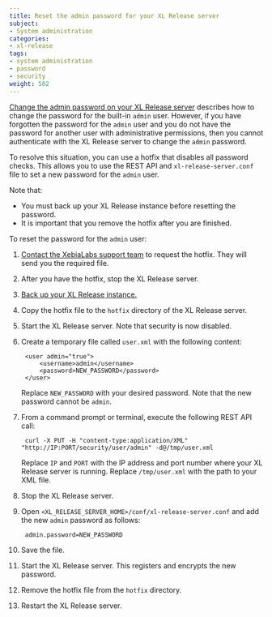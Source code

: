 ```yaml
---
title: Reset the admin password for your XL Release server
subject:
- System administration
categories:
- xl-release
tags:
- system administration
- password
- security
weight: 502
---
```


[Change the admin password on your XL Release server](/xl-release/how-to/change-the-admin-password.html) describes how to change the password for the built-in `admin` user. However, if you have forgotten the password for the `admin` user and you do not have the password for another user with administrative permissions, then you cannot authenticate with the XL Release server to change the `admin` password.

To resolve this situation, you can use a hotfix that disables all password checks. This allows you to use the REST API and `xl-release-server.conf` file to set a new password for the `admin` user.

Note that:

* You must back up your XL Release instance before resetting the password.
* It is important that you remove the hotfix after you are finished.

To reset the password for the `admin` user:

1. [Contact the XebiaLabs support team](https://support.xebialabs.com/hc/en-us/requests/new) to request the hotfix. They will send you the required file.
1. After you have the hotfix, stop the XL Release server.
1. [Back up your XL Release instance.](/xl-release/how-to/back-up-xl-release.html)
1. Copy the hotfix file to the `hotfix` directory of the XL Release server.
1. Start the XL Release server. Note that security is now disabled.
1. Create a temporary file called `user.xml` with the following content:

        <user admin="true">
            <username>admin</username>
            <password>NEW_PASSWORD</password>
        </user>

    Replace `NEW_PASSWORD` with your desired password. Note that the new password cannot be `admin`.

1. From a command prompt or terminal, execute the following REST API call:

        curl -X PUT -H "content-type:application/XML" "http://IP:PORT/security/user/admin" -d@/tmp/user.xml

    Replace `IP` and `PORT` with the IP address and port number where your XL Release server is running. Replace `/tmp/user.xml` with the path to your XML file.

1. Stop the XL Release server.
1. Open `<XL_RELEASE_SERVER_HOME>/conf/xl-release-server.conf` and add the new `admin` password as follows:

        admin.password=NEW_PASSWORD

1. Save the file.
1. Start the XL Release server. This registers and encrypts the new password.
1. Remove the hotfix file from the `hotfix` directory.
1. Restart the XL Release server.
